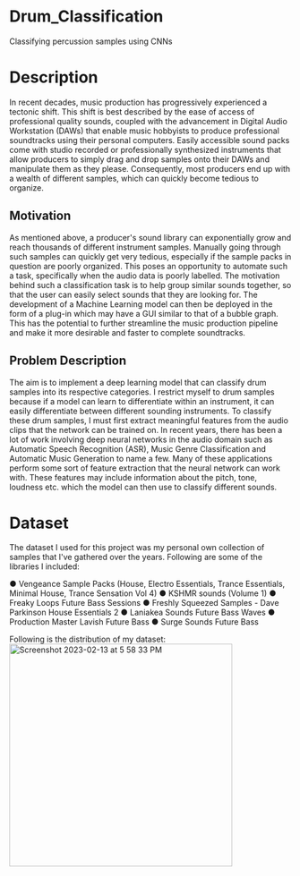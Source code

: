 # Drum_Classification
 Classifying percussion samples using CNNs

# Description

In recent decades, music production has progressively experienced a tectonic shift. This shift is
best described by the ease of access of professional quality sounds, coupled with the
advancement in Digital Audio Workstation (DAWs) that enable music hobbyists to produce
professional soundtracks using their personal computers. Easily accessible sound packs come
with studio recorded or professionally synthesized instruments that allow producers to simply
drag and drop samples onto their DAWs and manipulate them as they please. Consequently, most
producers end up with a wealth of different samples, which can quickly become tedious to
organize.

## Motivation
As mentioned above, a producer's sound library can exponentially grow and reach thousands of
different instrument samples. Manually going through such samples can quickly get very tedious,
especially if the sample packs in question are poorly organized. This poses an opportunity to
automate such a task, specifically when the audio data is poorly labelled. The motivation behind
such a classification task is to help group similar sounds together, so that the user can easily
select sounds that they are looking for. The development of a Machine Learning model can then
be deployed in the form of a plug-in which may have a GUI similar to that of a bubble graph.
This has the potential to further streamline the music production pipeline and make
it more desirable and faster to complete soundtracks.

## Problem Description
The aim is to implement a deep learning model that can classify drum samples into its respective
categories. I restrict myself to drum samples because if a model can learn to differentiate
within an instrument, it can easily differentiate between different sounding instruments. To
classify these drum samples, I must first extract meaningful features from the audio clips that
the network can be trained on. In recent years, there has been a lot of work involving deep neural
networks in the audio domain such as Automatic Speech Recognition (ASR), Music Genre
Classification and Automatic Music Generation to name a few. Many of these applications
perform some sort of feature extraction that the neural network can work with. These features
may include information about the pitch, tone, loudness etc. which the model can then use to
classify different sounds.

# Dataset
The dataset I used for this project was my personal own collection of samples that I've gathered over the years. Following are some of the libraries I included:

● Vengeance Sample Packs (House, Electro Essentials, Trance Essentials, Minimal House, Trance Sensation Vol 4)
● KSHMR sounds (Volume 1)
● Freaky Loops Future Bass Sessions
● Freshly Squeezed Samples - Dave Parkinson House Essentials 2
● Laniakea Sounds Future Bass Waves
● Production Master Lavish Future Bass
● Surge Sounds Future Bass

Following is the distribution of my dataset:
<img width="398" alt="Screenshot 2023-02-13 at 5 58 33 PM" src="https://user-images.githubusercontent.com/55674300/218593428-15628d74-95b3-4d35-b062-29038d5a42ab.png">


 
